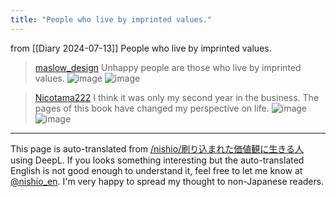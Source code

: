 ```yaml
---
title: "People who live by imprinted values."
---
```


from  [[Diary 2024-07-13]]
People who live by imprinted values.
> [maslow_design](https://x.com/maslow_design/status/1811913433446551870) Unhappy people are those who live by imprinted values.
>  ![image](https://pbs.twimg.com/media/GSS0Y-gagAAQNK_?format=jpg&name=medium#.png) ![image](https://pbs.twimg.com/media/GSS0aE1agAIzL0-?format=png&name=medium#.png)

> [Nicotama222](https://x.com/Nicotama222/status/1811980627417399378) I think it was only my second year in the business.
>  The pages of this book have changed my perspective on life.
>  ![image](https://pbs.twimg.com/media/GSVyxOjXwAA7UX7?format=jpg&name=900x900#.png) ![image](https://pbs.twimg.com/media/GSVyxOjXYAAOYM7?format=jpg&name=900x900#.png)


---
This page is auto-translated from [/nishio/刷り込まれた価値観に生きる人](https://scrapbox.io/nishio/刷り込まれた価値観に生きる人) using DeepL. If you looks something interesting but the auto-translated English is not good enough to understand it, feel free to let me know at [@nishio_en](https://twitter.com/nishio_en). I'm very happy to spread my thought to non-Japanese readers.